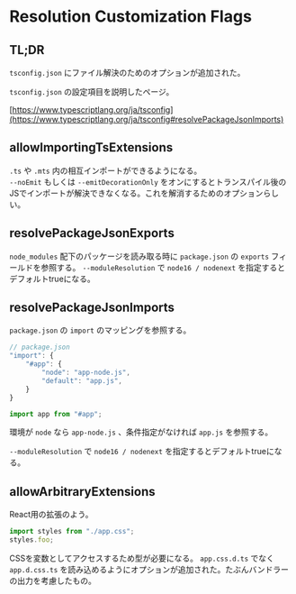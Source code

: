# Resolution Customization Flags

## TL;DR

`tsconfig.json` にファイル解決のためのオプションが追加された。



`tsconfig.json` の設定項目を説明したページ。

[https://www.typescriptlang.org/ja/tsconfig](https://www.typescriptlang.org/ja/tsconfig#resolvePackageJsonImports)

## allowImportingTsExtensions

`.ts` や `.mts` 内の相互インポートができるようになる。\
`--noEmit` もしくは `--emitDecorationOnly` をオンにするとトランスパイル後のJSでインポートが解決できなくなる。これを解消するためのオプションらしい。

## resolvePackageJsonExports

`node_modules` 配下のパッケージを読み取る時に `package.json` の `exports` フィールドを参照する。 `--moduleResolution` で `node16 / nodenext` を指定するとデフォルトtrueになる。

## resolvePackageJsonImports

`package.json` の `import` のマッピングを参照する。

```typescript
// package.json
"import": {
    "#app": {
        "node": "app-node.js",
        "default": "app.js",
    }
}
```

```typescript
import app from "#app";
```

環境が `node` なら `app-node.js` 、条件指定がなければ `app.js` を参照する。

&#x20;`--moduleResolution` で `node16 / nodenext` を指定するとデフォルトtrueになる。

## allowArbitraryExtensions

React用の拡張のよう。

```typescript
import styles from "./app.css";
styles.foo;
```

CSSを変数としてアクセスするため型が必要になる。 `app.css.d.ts` でなく `app.d.css.ts` を読み込めるようにオプションが追加された。たぶんバンドラーの出力を考慮したもの。
